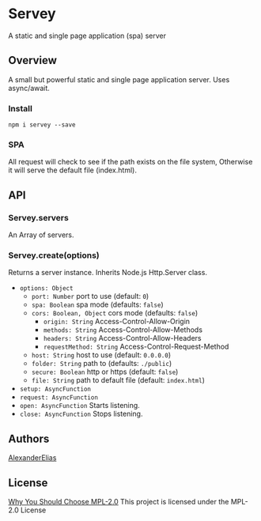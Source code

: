 
# Servey
A static and single page application (spa) server

## Overview
A small but powerful static and single page application server. Uses async/await.

### Install
`npm i servey --save`

### SPA
All request will check to see if the path exists on the file system, Otherwise it will serve the default file (index.html).

## API

### Servey.servers
An Array of servers.

### Servey.create(options)
Returns a server instance. Inherits Node.js Http.Server class.
- `options: Object`
	- `port: Number` port to use (default: `0`)
	- `spa: Boolean` spa mode (defaults: `false`)
	- `cors: Boolean, Object` cors mode (defaults: `false`)
		- `origin: String` Access-Control-Allow-Origin
		- `methods: String` Access-Control-Allow-Methods
		- `headers: String` Access-Control-Allow-Headers
		- `requestMethod: String` Access-Control-Request-Method
	- `host: String` host to use (default: `0.0.0.0`)
	- `folder: String` path to (defaults: `./public`)
	- `secure: Boolean` http or https (default: `false`)
	- `file: String` path to default file (default: `index.html`)
- `setup: AsyncFunction`
- `request: AsyncFunction`
- `open: AsyncFunction` Starts listening.
- `close: AsyncFunction` Stops listening.

## Authors
[AlexanderElias](https://github.com/AlexanderElias)

## License
[Why You Should Choose MPL-2.0](http://veldstra.org/2016/12/09/you-should-choose-mpl2-for-your-opensource-project.html)
This project is licensed under the MPL-2.0 License
